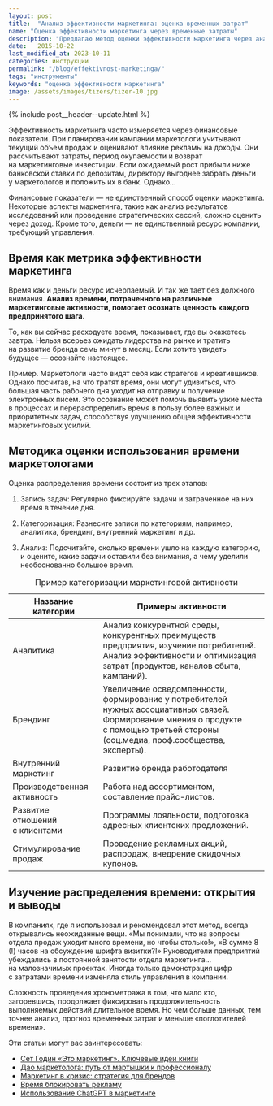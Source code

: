 ```yaml
---
layout: post
title:  "Анализ эффективности маркетинга: оценка временных затрат"
name: "Оценка эффективности маркетинга через временные затраты"
description: "Предлагаю метод оценки эффективности маркетинга через анализ временных затрат. Его использование в&nbsp;практике маркетинга поможет улучшить управление ресурсами."
date:   2015-10-22
last_modified_at: 2023-10-11
categories: инструкции
permalink: "/blog/effektivnost-marketinga/"
tags: "инструменты"
keywords: "оценка эффективности маркетинга"
image: /assets/images/tizers/tizer-10.jpg
---
```


{% include post__header--update.html %}
<p>Эффективность маркетинга часто измеряется через финансовые показатели. При планировании кампании маркетологи учитывают текущий объем продаж и&nbsp;оценивают влияние рекламы на&nbsp;доходы. Они рассчитывают затраты, период окупаемости и&nbsp;возврат на&nbsp;маркетинговые инвестиции. Если ожидаемый рост прибыли ниже банковской ставки по&nbsp;депозитам, директору выгоднее забрать деньги у&nbsp;маркетологов и&nbsp;положить их&nbsp;в&nbsp;банк. Однако...</p> 
<p>Финансовые показатели&nbsp;&mdash; не&nbsp;единственный способ оценки маркетинга. Некоторые аспекты маркетинга, такие как анализ результатов исследований или проведение стратегических сессий, сложно оценить через доход. Кроме того, деньги&nbsp;&mdash; не&nbsp;единственный ресурс компании, требующий управления.</p>

<section class="row-gap--m" >
<h2 class="section__title h1 bold ">Время как метрика эффективности маркетинга</h2>
<p>Время как и&nbsp;деньги ресурс исчерпаемый. И&nbsp;так&nbsp;же тает без должного внимания. <strong>Анализ времени, потраченного на&nbsp;различные маркетинговые активности, помогает осознать ценность каждого предпринятого шага.</strong></p>
<p>То, как вы&nbsp;сейчас расходуете время, показывает, где вы&nbsp;окажетесь завтра. Нельзя всерьез ожидать лидерства на&nbsp;рынке и&nbsp;тратить на&nbsp;развитие бренда семь минут в&nbsp;месяц. Если хотите увидеть будущее&nbsp;— осознайте настоящее.</p>
<p><span class="italic">Пример.</span> Маркетологи часто видят себя как стратегов и креативщиков. Однако посчитав, на что тратят время, они могут удивиться, что большая часть рабочего дня уходит на отправку и получение электронных писем. Это осознание может помочь выявить узкие места в процессах и перераспределить время в пользу более важных и приоритетных задач, способствуя улучшению общей эффективности маркетинговых усилий.</p>
</section>

<section class="row-gap--m" >
<h2 class="section__title h1 bold">Методика оценки использования времени маркетологами</h2>
<p>Оценка распределения времени&nbsp;состоит из&nbsp;трех этапов:</p>
<ol> 
	<li class="list-li"> 
		<p><span class="bold">Запись задач:</span> Регулярно фиксируйте задачи и&nbsp;затраченное на&nbsp;них время в&nbsp;течение дня.</p>
 	</li>
	<li class="list-li"> 
		<p><span class="bold">Категоризация:</span> Разнесите записи по&nbsp;категориям, например, аналитика, брендинг, внутренний маркетинг и&nbsp;др.</p>
 	</li>
	<li class="list-li"> 
		<p><span class="bold">Анализ:</span> Подсчитайте, сколько времени ушло на&nbsp;каждую категорию, и&nbsp;оцените, какие задачи оставили без внимания, а&nbsp;чему уделили необоснованно большое время.</p>
 	</li>
 </ol>



<table>
<caption>Пример категоризации маркетинговой активности</caption>
	<thead class="sticky">
		<tr>
			<th>Название категории</th>
			<th>Примеры активности</th>
 		</tr>
 	</thead>
	<tbody>
		<tr>
			<td>Аналитика</td>
			<td>Анализ конкурентной среды, конкурентных преимуществ предприятия, изучение потребителей. Анализ эффективности и&nbsp;оптимизация затрат (продуктов, каналов сбыта, кампаний).</td>
 		</tr>
		<tr>
			<td>Брендинг</td>
			<td>Увеличение осведомленности, формирование у&nbsp;потребителей нужных ассоциативных связей. Формирование мнения о&nbsp;продукте с&nbsp;помощью третьей стороны (соц.медиа, проф.сообщества, эксперты).</td>
 		</tr>
		<tr>
			<td>Внутренний маркетинг</td>
			<td>Развитие бренда работодателя</td>
 		</tr>
		<tr>
			<td>Производственная активность</td>
			<td>Работа над ассортиментом, составление прайс-листов.</td>
 		</tr>
		<tr>
			<td>Развитие отношений с&nbsp;клиентами</td>
			<td>Программы лояльности, подготовка адресных клиентских предложений.</td>
 		</tr>
		<tr>
			<td>Стимулирование продаж</td>
			<td>Проведение рекламных акций, распродаж, внедрение скидочных купонов.</td>
 		</tr>
 	</tbody>
 </table>

</section>



<section class="row-gap--m" >
<h2 class="section__title h1 bold ">Изучение распределения времени: открытия и&nbsp;выводы</h2>
<p>В&nbsp;компаниях, где я&nbsp;использовал и&nbsp;рекомендовал этот метод, всегда открывались неожиданные вещи. «Мы&nbsp;понимали, что на&nbsp;вопросы отдела продаж уходит много времени, но&nbsp;чтобы столько!», «В&nbsp;сумме&nbsp;8 (!) часов на&nbsp;обсуждение шрифта визитки?!» Руководители предприятий убеждались в&nbsp;постоянной занятости отдела маркетинга... на&nbsp;малозначимых проектах. Иногда только демонстрация цифр с&nbsp;затратами времени изменяла стиль управления в&nbsp;компании.</p>
<p>Сложность проведения хронометража в&nbsp;том, что мало кто, загоревшись, продолжает фиксировать продолжительность выполняемых действий длительное время. Но&nbsp;чем больше данных, тем точнее анализ, прогноз временных затрат и&nbsp;меньше «поглотителей времени».</p>
</section>


<footer class="additive-spacing">
<p class="mb-m mt-m"> Эти статьи могут вас заинтересовать:</p>
<ul class="addictive-spacing">
<li class="list-li">
  <a href="/blog/seth-godin/" class="link"> Сет Годин «Это маркетинг». Ключевые идеи книги</a>
</li>
<li class="list-li">
  <a href="/blog/put-marketologa/" class="link"> Дао&nbsp;маркетолога: путь от&nbsp;мартышки к&nbsp;профессионалу</a>
</li>
<li class="list-li">
  <a href="/blog/marketing-v-krizis/" class="link"> Маркетинг в&nbsp;кризис: стратегия для брендов</a>
</li>
<li class="list-li">
  <a href="/blog/kak-reklamu-podrujit-s-potrebitelyami/" class="link"> Время блокировать рекламу</a>
</li>
<li class="list-li">
  <a href="/blog/chatgpt-mozhet-preobrazit-brend-i-reklamnye-kampanii/" class="link"> Использование ChatGPT в маркетинге</a>
</li>
</ul>
</footer>